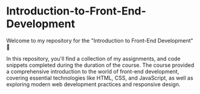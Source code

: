 # Introduction-to-Front-End-Development
Welcome to my repository for the "Introduction to Front-End Development"  🌟

In this repository, you'll find a collection of my assignments, and code snippets completed during the duration of the course. The course provided a comprehensive introduction to the world of front-end development, covering essential technologies like HTML, CSS, and JavaScript, as well as exploring modern web development practices and responsive design.
